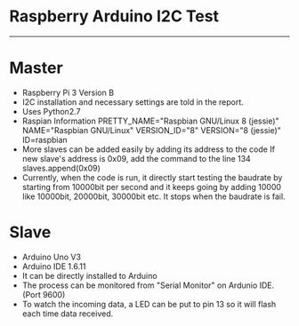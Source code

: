 # Raspberry Arduino I2C Test
---------------
# Master
- Raspberry Pi 3 Version B
- I2C installation and necessary settings are told in the report.
- Uses Python2.7
- Raspian Information
	PRETTY_NAME="Raspbian GNU/Linux 8 (jessie)"
	NAME="Raspbian GNU/Linux"
	VERSION_ID="8"
	VERSION="8 (jessie)"
	ID=raspbian
- More slaves can be added easily by adding its address to the code
	If new slave's address is 0x09, add the command to the line 134
	slaves.append(0x09)
- Currently, when the code is run, it directly start testing the baudrate by starting from 10000bit per second and it keeps going by adding 10000 like 10000bit, 20000bit, 30000bit etc. It stops when the baudrate is fail.


# Slave
- Arduino Uno V3
- Arduino IDE 1.6.11
- It can be directly installed to Arduino
- The process can be monitored from "Serial Monitor" on Ardunio IDE. (Port 9600)
- To watch the incoming data, a LED can be put to pin 13 so it will flash each time data received.
